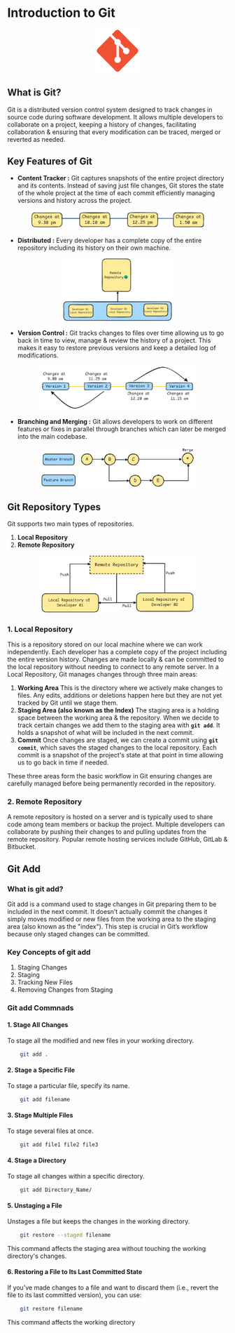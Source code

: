 # Introduction to Git
<div align="center">
    <img src="Diagrams/Git-Logo.png" alt="Project Logo" width=20%>
</div>

## What is Git?
Git is a distributed version control system designed to track changes in source code during software development. It allows multiple developers to collaborate on a project, keeping a history of changes, facilitating collaboration & ensuring that every modification can be traced, merged or reverted as needed.

## Key Features of Git
- **Content Tracker :** Git captures snapshots of the entire project directory and its contents. Instead of saving just file changes, Git stores the state of the whole project at the time of each commit efficiently managing versions and history across the project.
<div align="center">
    <img src="Diagrams/Content-Tracker.png" alt="Project Logo" width=80%>
</div>

- **Distributed :** Every developer has a complete copy of the entire repository including its history on their own machine.
<div align="center">
    <img src="Diagrams/Distributed.png" alt="Project Logo" width=50%>
</div>

- **Version Control :**  Git tracks changes to files over time allowing us to go back in time to view, manage & review the history of a project. This makes it easy to restore previous versions and keep a detailed log of modifications.
<div align="center">
    <img src="Diagrams/Version-Control.png" alt="Project Logo" width=70%>
</div>

- **Branching and Merging :** Git allows developers to work on different features or fixes in parallel through branches which can later be merged into the main codebase.
<div align="center">
    <img src="Diagrams/Branching-Merging.png" alt="Project Logo" width=70%>
</div>

## Git Repository Types
Git supports two main types of repositories.
1. **Local Repository**
2. **Remote Repository**
<div align="center">
    <img src="Diagrams/Repository-Types.png" alt="Project Logo" width=70%>
</div>

### 1. Local Repository 
This is a repository stored on our local machine where we can work independently. Each developer has a complete copy of the project including the entire version history. Changes are made locally & can be committed to the local repository without needing to connect to any remote server. In a Local Repository, Git manages changes through three main areas:
1. **Working Area**
This is the directory where we actively make changes to files. Any edits, additions or deletions happen here but they are not yet tracked by Git until we stage them.
2. **Staging Area (also known as the Index)**
The staging area is a holding space between the working area & the repository. When we decide to track certain changes we add them to the staging area with **`git add`**. It holds a snapshot of what will be included in the next commit.
3. **Commit**
Once changes are staged, we can create a commit using **`git commit`**, which saves the staged changes to the local repository. Each commit is a snapshot of the project's state at that point in time allowing us to go back in time if needed.

These three areas form the basic workflow in Git ensuring changes are carefully managed before being permanently recorded in the repository.
### 2. Remote Repository
A remote repository is hosted on a server and is typically used to share code among team members or backup the project. Multiple developers can collaborate by pushing their changes to and pulling updates from the remote repository. Popular remote hosting services include GitHub, GitLab & Bitbucket.

## Git Add
### What is git add?
Git add is a command used to stage changes in Git preparing them to be included in the next commit. It doesn’t actually commit the changes it simply moves modified or new files from the working area to the staging area (also known as the "index"). This step is crucial in Git’s workflow because only staged changes can be committed.
### Key Concepts of git add
1. Staging Changes
2. Staging
3. Tracking New Files
4. Removing Changes from Staging

### Git add Commnads
#### 1. Stage All Changes
To stage all the modified and new files in your working directory.
```bash
    git add .
```
#### 2. Stage a Specific File 
To stage a particular file, specify its name.
```bash
    git add filename
```
#### 3. Stage Multiple Files
To stage several files at once.
```bash
    git add file1 file2 file3
```
#### 4. Stage a Directory
To stage all changes within a specific directory.
```bash
    git add Directory_Name/
```
#### 5. Unstaging a File
Unstages a file but keeps the changes in the working directory.
```bash
    git restore --staged filename
```
This command affects the staging area without touching the working directory's changes.
#### 6. Restoring a File to Its Last Committed State
If you’ve made changes to a file and want to discard them (i.e., revert the file to its last committed version), you can use:
```bash
    git restore filename
```
This command affects the working directory
